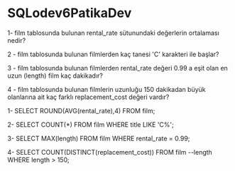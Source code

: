 # SQLodev6PatikaDev


1-  film tablosunda bulunan rental_rate sütunundaki değerlerin ortalaması nedir?


2 - film tablosunda bulunan filmlerden kaç tanesi 'C' karakteri ile başlar?


3 - film tablosunda bulunan filmlerden rental_rate değeri 0.99 a eşit olan en uzun (length) film kaç dakikadır?


4 - film tablosunda bulunan filmlerin uzunluğu 150 dakikadan büyük olanlarına ait kaç farklı replacement_cost değeri vardır?



1- SELECT ROUND(AVG(rental_rate),4) FROM film;     


2- SELECT COUNT(*) FROM film
   WHERE title LIKE 'C%';


3- SELECT MAX(length) FROM film
   WHERE rental_rate = 0.99;


4- SELECT COUNT(DISTINCT(replacement_cost)) FROM film --length
   WHERE length > 150;
